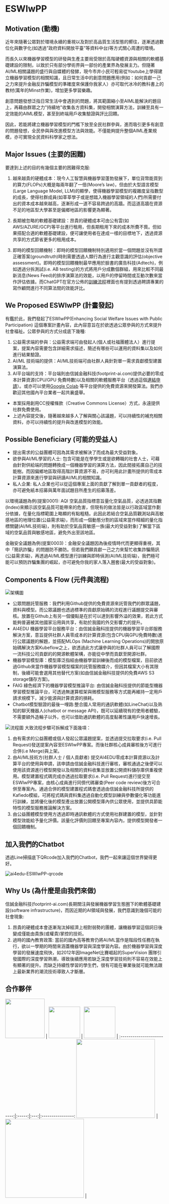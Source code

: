# ESWIwPP


## Motivation (動機)

近年來隨著公眾對於環境永續的重視以及對於高品質生活型態的嚮往，逐漸透過數位化與數字化(如透過”政府資料開放平臺”等資料中台)等方式關心周遭的環境。

而長久以來機器學習模型的研發與生產主要局受限於高階硬體資源與相關的軟體基礎建設的限制，以致於只有部分學術界與一部份的產業界為發展主力。但隨著AI/ML相關議題的盛行與自媒體的發酵，現今市井小民可輕易從Youtube上學得建立機器學習模型的相關知識，且日常生活中的創意問題應用(例如：如何貢獻一己之力來提升金融反詐騙模型的準確度來保護你我家人）亦可取代冰冷的教科書上的教材(萬年的Minst作業)，增加更多學習樂趣。

創意問題發想泛指日常生活中會遇到的問題，將其範圍縮小至AIML能解決的題目上，再藉由群眾之力"持續地"收集各方資料集，開發相關演算方法，訓練至具有一定效能的AIML模型，甚至到終端用戶收集驗證與評比回饋。

因此，若能將建立機器學習模型的門檻下放至全民社群參與，進而吸引更多有創意的問題發想，全民參與與改進模型方法與效能。不僅能夠提升整個AIML產業規模，亦可實現全民資料科學家之想法。


## Major Issues (主要的困難)

要達到上述的目的有幾個主要的困難得克服:

1. 越來越貴的硬體成本：現今人工智慧與機器學習蓬勃發展下，單位貨幣能買到的算力(FLOPs)大概是每兩年翻了一倍(Moore’s law)，但由於大型語言模型(Large Language Model, LLM)的顯學，使得機器學習模型的複雜度呈指數型的成長，使得社群成員(如莘莘學子或是想踏入機器學習領域的人們)所需要付出的資本成本越來越高，逐漸形成一道不容易跨過的高牆。而這道高牆在資源不足的地區型大學甚至是偏鄉地區的影響更為顯著。

2. 長期被忽略的軟體基礎建設：昂貴的硬體成本可由公有雲(如 AWS/AZURE/GCP)等平台進行租用，但長期租用下來的成本所費不貲。但如果搭配合適的軟體基礎建設，便可讓使用者在達成一樣的目標地下，透過資源共享的方式節省更多的租用成本。

3. 即時的模型回饋機制：即時的模型回饋機制特別適用於當一個問題並沒有所謂正確答案(groundtruth)時則需要透過人類行為進行主觀意識的評估(objective assessment)。即時的模型回饋機制最早應用於臉書的廣告科技(Adtech)，例如透過分拆測試(i.e. AB testing)的方式將用戶分成數個群組，用來比較不同最新消息(News Feed)的排序演算法的效能，以用戶的停留時間或互動次數來當作評估依據。而ChatGPT在官方公佈的[訓練流程](https://openai.com/blog/chatgpt)裡面也有提到透過聘請專業的寫作顧問進行不同算法間的效能評比。


## We Proposed ESWIwPP (計畫發起)

有鑑於此，我們發起了ESWIwPP(Enhancing Social Welfare Issues with Public Participation) 這個專案計畫內容，此內容意旨在於欲透過公眾參與的方式來提升社會福祉。公眾參與的方式分成底下幾種:

1. 公益需求端的參與：公益需求端可由發起人(個人或社福團體法人）進行提案，提案內容需要包含詳細需求描述，簡述有哪些可以運用的資料集以及如何進行結果驗證。
2. AI/ML 技術端的提供：AI/ML技術端可由社群人員針對單一需求貢獻模型建置演算法。
3. AI平台端的支持：平台端則由信誠金融科技(footprint-ai.com)提供必要的零成本計算資源(CPU/GPU 免費時數)以及相關的軟體服務平台（透過這個[連結申請](https://docs.google.com/forms/d/e/1FAIpQLSea4rcRBNAnBQoNk3nXPII1pmiKIK2HUS2UbGzfYwrDrbp39g/viewform?usp=sf_link)）。或亦可以使用[Google Colab](https://colab.research.google.com/?utm_source=scs-index) 等平台提供的免費資源來開發算法。我們亦歡迎其他國內平台業者一起共襄盛舉。

* 本案採用創用CC授權條款（Creative Commons License）方式，永遠提供社群免費使用。
*  上述內容提交後，隨著越來越多人了解與關心該議題，可以持續性的補充相關資料，亦可以持續性的提升與改進模型的效能。


## Possible Beneficiary (可能的受益人)

* 提出需求的公益團體可因為其需求被解決了而成為最大受益對象。
* 欲參與AI/ML學習的人士: 包含可能是在學學生或是欲轉職的社會人士，可藉由針對供給端的問題轉換成一個機器學習的演算方法，因此間接拓廣自己的技能樹。而因偏鄉地區取得高階計算資源不易，亦可利用此計畫所提供的零成本計算資源來進行學習與研讀AI/ML的相關知識。
* 私人企業: 私人企業也可以從這個專案上面的貢獻了解到單一貢獻者的程度，亦可避免紙本招募與萬年面試題目所產生的招募落差。


以環境議題為例(提案0001): AQI 空氣品質指標意旨量化空氣品質，必透過其指數(Index)來顯示該空氣品質可能帶來的危害，但現有的做法皆是以行政區域當作劃分依據，在量化指標範圍上略顯的有點粗糙。此因此若結合空氣品質觀測站與高敏感地區的地理位置(公益需求端)，而形成一個動態分割的區域來當作精細的量化指標關鍵(AI/ML技術端)，則有助於空氣品質敏感一族(最大的受益對象)了解當下區域的空氣品質與敏感地區，避免外出至該地區。

金融安全議題為例(提案0003)：金融安全議題因為後疫情時代而更顯得重視，其中「簡訊詐騙」的問題防不勝防。但若我們願貢獻一己之力來幫忙收集詐騙簡訊(公益需求端)，再透過AI/ML模型進行訓練與即時偵測(AI/ML技術端)，我們極可能可以預防詐騙集團的崛起，亦可避免你我的家人落入圈套(最大的受益對象)。


## Components  & Flow (元件與流程)

![架構圖](img/architecture.png)

* 公眾問題託管服務：我們利用Github提供的免費資源來託管我們的群眾議題，資料與模型。而公眾議題也透過標準的貢獻原始碼的流程進行議題提交與審核。放置在Github上有另一個優點是在於可以達到影響外溢的效果，若此方式能夠普遍被其他國家沿用與共享，有助於我國的外交影響力的提升。
* AI4EDU 機器學習平台服務平台：由信誠金融科技提供的機器學習平台即服務解決方案，意旨提供社群人員零成本的計算資源(包含CPU與GPU免費時數)進行公眾議題的解題，並搭配MLOps (Machine Learning Operations)的開放原始碼解決方案Kubeflow之上，欲透過此方式讓參與的社群人員可以了解國際一流科技公司貢獻的的開源軟體架構，亦能從中學而貢獻至開源社群。
* 機器學習模型庫：模型庫泛指經由機器學習訓練後而成的模型檔案，目前欲透過Github來當作機器學習模型檔案的託管服務媒介，但因其檔案大小有其限制，後續可能會選用其他替代方案(如由信誠金融科技提供的免費AWS S3 storage儲存方案)。
* FAIG 綠色經濟下的機器學習模型推論平台: 由信誠金融科技提供的節能型機器學習模型推論平台，可透過無運算框架與微模型服務等方式能再維持一定用戶請求規模下，減少能源與計算資源的損耗。
* Chatbot模型驗證的最後一哩路:整合國人常用的通訊軟體(如LineChat)以及熟知的聊天機器人(chatbot or message API)，既可以延續現有的使用者體驗，不需要額外造輪子以外，也可以借助通訊軟體的高度黏著性讓用戶快速增長。


![流程圖](img/flowchart.png)
大致流程步驟可拆解成下面幾項：

1. 由有需求的公益團體或個人發起公眾議題提案，並透過提交拉取要求(i.e. Pull Request)發送提案內容至ESWIwPP專案。而後社群核心成員審核後方可進行合併(i.e Merge)與上架。
2. 由AI/ML技術方(社群人士 / 個人貢獻者) 提交AI4EDU零成本計算資源以及計算平台的使用與申請，該申請由信誠金融科技進行審核，審核通過之後便可以使用該資源進行模型開發以及相關的資料收集並放置公開資料儲存庫供重複使用。模型建置程式碼完成亦透過拉取要求(i.e. Pull Request)進行提交至ESWIwPP專案，由核心成員進行同儕代碼審查(Peer code review)後方可合併至專案內。通過合併的模型建置程式碼會透過由信誠金融科技所提供的Kafiedo模組，可將程式碼與資料集透過自動化模型訓練與參數優化等功能進行訓練，並將優化後的模型產出放置公開模型庫內供公眾使用，並提供具節能特性的模型服務推論解決方案。
3. 由公益團體模型使用方透過即時通訊軟體的方式使用社群建置的模型，並針對模型效能給予量化評價。該量化評價則回饋至專案內容內，提供模型開發者一個回饋機制。

## 加入我們的Chatbot ##

透過Line掃描底下QRcode加入我們的Chatbot，我們一起來讓這個世界變得更好。

![ai4edu-ESWIwPP-qrcode](img/ai4edu-ESWIwPP-qrcode.png)

## Why Us (為什麼是由我們來做)

信誠金融科技(footprint-ai.com)長期關注與發展機器學習生態圈下的軟體基礎建設(software infrastructure)，而因近期的AI領域與發展，我們意識到幾個可能的社會現象:

1. 昂貴的硬體成本會逐漸淘汰掉經濟上相對弱勢的團體，讓機器學習這個詞日後變成僅能由貴族(或權貴)掌控的技術。
2. 過時的國內教育政策: 當前的國內高等教育仍將AI/ML當作是階段性任務在執行，欲以一學期的時間來涵蓋機器學習與深度學習內容。由於機器學習與深度學習的發展速度飛快，如2012年因ImageNet比賽崛起的SuperVision 團隊引發國際的深度學習熱潮，導致後續應用若缺乏深度學習技術則不容易在效能上有顯著的提升。而缺乏持續性學習的學生們，很有可能在畢業後就可能無法跟上最新業界的潮流技術導致人才斷層。

## 合作夥伴


<img src="img/tintin.png" width="125">  |  <img src="img/partners/msys_uot.png" width="100"> | <img src="img/partners/nku-airc.png" width="100"> | 
:-------------------------:|:-----:|:---:|:----------------:
<img src="img/partners/nku-dkhl.jpeg" width="250"> | <img src="img/partners/ccu-ai-center.png" width="250"> |




